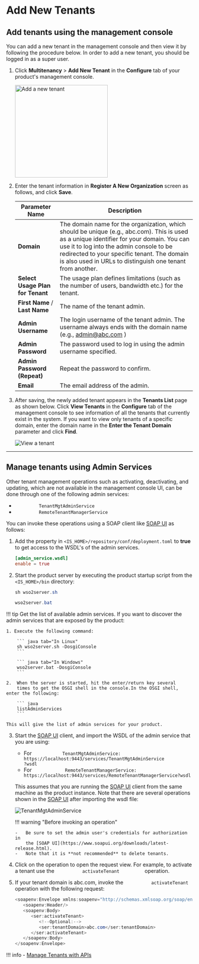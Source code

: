 # Add New Tenants

## Add tenants using the management console

You can add a new tenant in the management console and then view it by
following the procedure below. In order to add a new tenant, you should
be logged in as a super user.

1.  Click **Multitenancy** > **Add New Tenant** in the **Configure** tab of your product's
    management console.

    <img src="../../../assets/img/guides/add-new-tenant.png" width="250" alt="Add a new tenant">

2.  Enter the tenant information in **Register A New Organization**
    screen as follows, and click **Save**.

    | Parameter Name                   | Description                                                                                                                                                                                                                                                                                       |
    |----------------------------------|---------------------------------------------------------------------------------------------------------------------------------------------------------------------------------------------------------------------------------------------------------------------------------------------------|
    | **Domain**                       | The domain name for the organization, which should be unique (e.g., abc.com). This is used as a unique identifier for your domain. You can use it to log into the admin console to be redirected to your specific tenant. The domain is also used in URLs to distinguish one tenant from another. |
    | **Select Usage Plan for Tenant** | The usage plan defines limitations (such as the number of users, bandwidth etc.) for the tenant.                                                                                                                                                                                                  |
    | **First Name** / **Last Name**   | The name of the tenant admin.                                                                                                                                                                                                                                                                     |
    | **Admin Username**               | The login username of the tenant admin. The username always ends with the domain name (e.g., admin@abc.com )                                                                                                                                                                                      |
    | **Admin Password**               | The password used to log in using the admin username specified.                                                                                                                                                                                                                                   |
    | **Admin Password (Repeat)**      | Repeat the password to confirm.                                                                                                                                                                                                                                                                   |
    | **Email**                        | The email address of the admin.                                                                                                                                                                                                                                                                   |

3.  After saving, the newly added tenant appears in the **Tenants List**
    page as shown below. Click **View Tenants** in the **Configure** tab
    of the management console to see information of all the tenants that
    currently exist in the system. If you want to view only tenants of a
    specific domain, enter the domain name in the **Enter the Tenant
    Domain** parameter and click **Find**.  
    
    ![View a tenant](../../../assets/img/guides/view-tenant.png) 

---

## Manage tenants using Admin Services

Other tenant management operations such as activating, deactivating, and
updating, which are not available in the management console UI, can be
done through one of the following admin services:

-   `          TenantMgtAdminService         `
-   `          RemoteTenantManagerService         `

You can invoke these operations using a SOAP client like [SOAP UI](https://www.soapui.org/downloads/latest-release.html) as
follows:

1.  Add the property in `<IS_HOME>/repository/conf/deployment.toml` to
    **true** to get access to the WSDL's of the admin services.
    
    ``` toml  
    [admin_service.wsdl]
    enable = true
    ```
2.  Start the product server by executing the product startup script
    from the ` <IS_HOME>/bin ` directory:

    
    ``` java tab="In Linux"
    sh wso2server.sh
    ```

    ``` java tab="In Windows"
    wso2server.bat
    ```

!!! tip 
    Get the list of available admin services. 
    If you want to discover the admin services that are exposed by the
    product: 

    1. Execute the following command:
            
        ``` java tab="In Linux"
        sh wso2server.sh -DosgiConsole
        ```

        ``` java tab="In Windows"
        wso2server.bat -DosgiConsole
        ```

    2.  When the server is started, hit the enter/return key several
        times to get the OSGI shell in the console.In the OSGI shell, enter the following:
            
        ``` java
        listAdminServices
        ```
    
    This will give the list of admin services for your product.


3.  Start the [SOAP UI](https://www.soapui.org/downloads/latest-release.html) client, and import the WSDL of the admin service
    that you are using:

    -   For
        `            TenantMgtAdminService:                                                      https://localhost:9443/services/TenantMgtAdminService                           `
        `                           ?wsdl                         `
    -   For
        `             RemoteTenantManagerService:                           https://localhost:9443/services/RemoteTenantManagerService?wsdl                         `

    This assumes that you are running the [SOAP UI](https://www.soapui.org/downloads/latest-release.html) client from the same
    machine as the product instance. Note that there are several
    operations shown in the [SOAP UI](https://www.soapui.org/downloads/latest-release.html) after importing the wsdl file:

    ![TenantMgtAdminService](../../../assets/img/guides/tenant-soap-ui.png) 

    !!! warning "Before invoking an operation"
    
        -   Be sure to set the admin user's credentials for authorization in
            the [SOAP UI](https://www.soapui.org/downloads/latest-release.html).
        -   Note that it is **not recommended** to delete tenants.
    

4.  Click on the operation to open the request view. For example, to
    activate a tenant use the `           activateTenant          `
    operation.

5.  If your tenant domain is abc.com, invoke the
    `           activateTenant          ` operation with the following
    request:

    ``` java
    <soapenv:Envelope xmlns:soapenv="http://schemas.xmlsoap.org/soap/envelope/" xmlns:ser="http://services.mgt.tenant.carbon.wso2.org">
       <soapenv:Header/>
       <soapenv:Body>
          <ser:activateTenant>
             <!--Optional:-->
             <ser:tenantDomain>abc.com</ser:tenantDomain>
          </ser:activateTenant>
       </soapenv:Body>
    </soapenv:Envelope>
    ```

!!! info 
    - [Manage Tenants with APIs](../../../develop/apis/manage-tenants-with-apis)
    